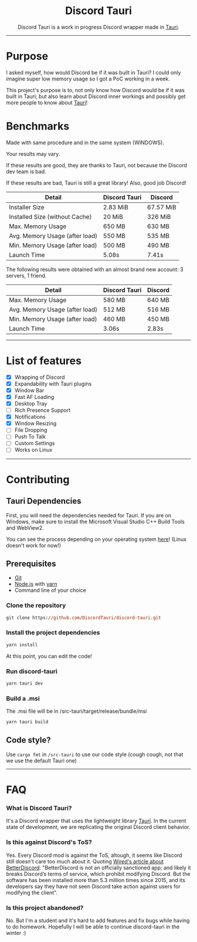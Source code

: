 <h1 align="center">Discord Tauri</h1>

<p align="center">
    Discord Tauri is a work in progress Discord wrapper made in <a href="https://tauri.studio">Tauri</a>.
</p>

---

# Purpose

I asked myself, how would Discord be if it was built in Tauri? I could only imagine super low memory usage so I got a PoC working in a week.

This project's purpose is to, not only know how Discord would be if it was built in Tauri; but also learn about Discord inner workings and possibly get more people to know about [Tauri](https://tauri.studio)!

# Benchmarks

Made with same procedure and in the same system (WINDOWS).

Your results may vary.

If these results are good, they are thanks to Tauri, not because the Discord dev team is bad.

If these results are bad, Tauri is still a great library! Also, good job Discord!

| Detail                         | Discord Tauri | Discord   |
| ------------------------------ | ------------- | --------- |
| Installer Size                 | 2.83 MiB      | 67.57 MiB |
| Installed Size (without Cache) | 20 MiB        | 326 MiB   |
| Max. Memory Usage              | 650 MB        | 630 MB    |
| Avg. Memory Usage (after load) | 550 MB        | 535 MB    |
| Min. Memory Usage (after load) | 500 MB        | 490 MB    |
| Launch Time                    | 5.08s         | 7.41s     |

The following results were obtained with an almost brand new account: 3 servers, 1 friend.

| Detail                         | Discord Tauri | Discord   |
| ------------------------------ | ------------- | --------- |
| Max. Memory Usage              | 580 MB        | 640 MB    |
| Avg. Memory Usage (after load) | 512 MB        | 516 MB    |
| Min. Memory Usage (after load) | 460 MB        | 450 MB    |
| Launch Time                    | 3.06s         | 2.83s     |

---

# List of features
- [x] Wrapping of Discord
- [x] Expandability with Tauri plugins
- [x] Window Bar
- [x] Fast AF Loading
- [x] Desktop Tray
- [ ] Rich Presence Support
- [x] Notifications
- [x] Window Resizing
- [ ] File Dropping
- [ ] Push To Talk
- [ ] Custom Settings
- [ ] Works on Linux

---

# Contributing

## Tauri Dependencies

First, you will need the dependencies needed for Tauri. If you are on Windows, make sure to install the Microsoft Visual Studio C++ Build Tools and WebView2.

You can see the process depending on your operating system [here](https://tauri.studio/en/docs/getting-started/intro)! (Linux doesn't work for now!)

## Prerequisites
- [Git](https://git-scm.com)
- [Node.js](https://nodejs.org/en/) with [yarn](https://yarnpkg.com/getting-started)
- Command line of your choice

### Clone the repository
```ps
git clone https://github.com/DiscordTauri/discord-tauri.git
```
### Install the project dependencies
```ps
yarn install
```
At this point, you can edit the code!
### Run discord-tauri
```ps
yarn tauri dev
```
### Build a .msi
The .msi file will be in /src-tauri/target/release/bundle/msi
```ps
yarn tauri build
```

## Code style?
Use `cargo fmt` in `/src-tauri` to use our code style (cough cough, not that we use the default Tauri one)

---

# FAQ

### What is Discord Tauri?
It's a Discord wrapper that uses the lightweight library [Tauri](https://tauri.studio). In the current state of development, we are replicating the original Discord client behavior.

### Is this against Discord's ToS?
Yes. Every Discord mod is against the ToS, altough, it seems like Discord still doesn't care too much about it. Quoting [Wired's article about BetterDiscord](https://www.wired.com/story/betterdiscord-lets-users-mod-chat-app/): "BetterDiscord is not an officially sanctioned app; and likely it breaks Discord’s terms of service, which prohibit modifying Discord. But the software has been installed more than 5.3 million times since 2015, and its developers say they have not seen Discord take action against users for modifying the client".

### Is this project abandoned?
No. But I'm a student and it's hard to add features and fix bugs while having to do homework. Hopefully I will be able to continue discord-tauri in the winter :)